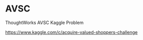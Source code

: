 AVSC
====

ThoughtWorks AVSC Kaggle Problem

https://www.kaggle.com/c/acquire-valued-shoppers-challenge
